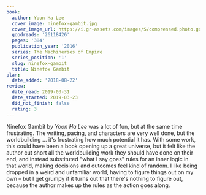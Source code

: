 ```yaml
---
book:
  author: Yoon Ha Lee
  cover_image: ninefox-gambit.jpg
  cover_image_url: https://i.gr-assets.com/images/S/compressed.photo.goodreads.com/books/1446557461l/26118426._SX98_.jpg
  goodreads: '26118426'
  pages: '384'
  publication_year: '2016'
  series: The Machineries of Empire
  series_position: '1'
  slug: ninefox-gambit
  title: Ninefox Gambit
plan:
  date_added: '2018-08-22'
review:
  date_read: 2019-03-31
  date_started: 2019-03-23
  did_not_finish: false
  rating: 3
---
```


Ninefox Gambit by *Yoon Ha Lee* was a lot of fun, but at the same time frustrating. The writing, pacing, and characters are very well done, but the worldbuilding … it's frustrating how much potential it has. With some work, this could have been a book opening up a great universe, but it felt like the author cut short all the worldbuilding work they should have done on their end, and instead substituted "what I say goes" rules for an inner logic in that world, making decisions and outcomes feel kind of random. I like being dropped in a weird and unfamiliar world, having to figure things out on my own – but I get grumpy if it turns out that there's nothing to figure out, because the author makes up the rules as the action goes along.
